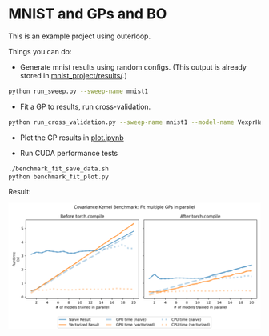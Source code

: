 # MNIST and GPs and BO

This is an example project using outerloop.

Things you can do:

- Generate mnist results using random configs. (This output is already stored in [mnist_project/results/](results/).)

```bash
python run_sweep.py --sweep-name mnist1
```

- Fit a GP to results, run cross-validation.

```bash
python run_cross_validation.py --sweep-name mnist1 --model-name VexprHandsOnLossModel
```

- Plot the GP results in [plot.ipynb](plot.ipynb)

- Run CUDA performance tests

```
./benchmark_fit_save_data.sh
python benchmark_fit_plot.py
```

Result:

![fit benchmark](images/benchmark_fit_VexprHandsOnGP.svg)


<!--


- Run an individual MNIST experiment using the best known config

```bash
python run_mnist.py
```

- Run a distributed hyperparameter sweep on an MNIST experiment:

```bash
python run_sweep.py --sweep-name mnist1
```


- Run a single run of Bayesian Optimization

```bash
python run_bo.py --model-name [todo] --sweep-name [todo]
```

- Run performance test on GP

```python
python run_gp_performance_test.py --model-name [todo] --sweep-name [todo]
```

-->
